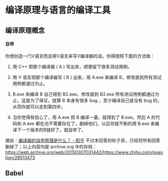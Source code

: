 # 编译原理与语言的编译工具



## 编译原理概念



#### 自举

你想创造一门V语言而且用V语言来写V编译器的话，你得按照下面的方法做：

1. 用 C++ 把那个编译器 ( A ) 写出来，顺便留下很多测试用例。

2. 用 V 语言把那个编译器写 ( B ) 出来，用 A.exe 来编译 B，修改直到所有测试用例都通过为止。

3. B.exe 来编译 B 自己得到 B2.exe，修改直到 B2.exe 所有测试用例都通过为止。这是为了保证，就算 B 本身有很多 bug ，至少编译自己是没有 bug 的，从而你就可以走到第四步。

4. 当你觉得有信心了，用 A.exe 把 B 编译一遍，就得到了 B.exe。然后 A 的代码和 A.exe 都在也不需要存在了，删掉他们。以后你就不断的用 B.exe 来编译下一个版本的B就好了。就自举了。

摘自：[编译器的自举原理是什么？ - 知乎](https://www.zhihu.com/question/28513473) 不过本回答的轮子哥，已经将所有回答删掉了；以上内容均是 archive.org 中的存档：https://web.archive.org/web/20150307031442/https://www.zhihu.com/question/28513473





## Babel

